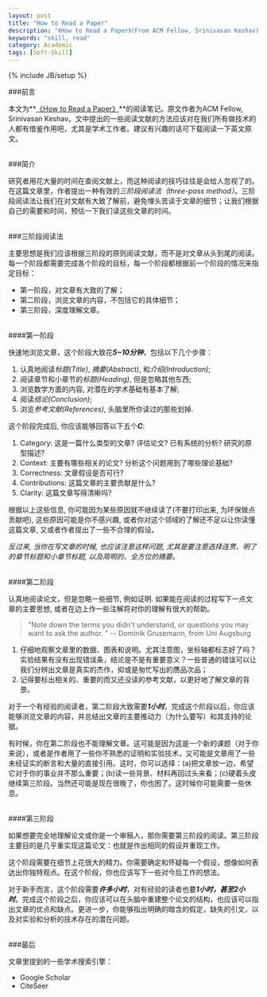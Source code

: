 ```yaml
---
layout: post
title: "How to Read a Paper"
description: "《How to Read a Paper》(From ACM Fellow, Srinivasan Keshav)读后笔记"
keywords: "skill, read"
category: Academic
tags: [Soft-Skill]
---
```

{% include JB/setup %}

###前言

本文为**[《How to Read a Paper》](http://pan.baidu.com/share/link?shareid=1794101145&uk=4130601504 "How to Read a Paper")**的阅读笔记。原文作者为ACM Fellow, Srinivasan Keshav。文中提出的一些阅读文献的方法应该对在我们所有做技术的人都有借鉴作用吧，尤其是学术工作者。建议有兴趣的话可下载阅读一下英文原文。

<br/>
###简介

研究者用花大量的时间在查阅文献上，而这种阅读的技巧往往是会给人忽视了的。在这篇文章里，作者提出一种有效的*三阶段阅读法（three-pass method）*。三阶段阅读法让我们在对文献有大致了解前，避免埋头苦读于文章的细节；让我们根据自己的需要和时间，预估一下我们读这些文章的时间。

<!-- more -->

<br/>
###三阶段阅读法

主要思想是我们应该根据三阶段的原则阅读文献，而不是对文章从头到尾的阅读。每一个阶段都需要完成各个阶段的目标，每一个阶段都根据前一个阶段的情况来指定目标：

- 第一阶段，对文章有大致的了解；
- 第二阶段，浏览文章的内容，不包括它的具体细节；
- 第三阶段，深度理解文章。

<br/>
####第一阶段

快速地浏览文章，这个阶段大致花***5~10分钟***，包括以下几个步骤：

1. 认真地阅读*标题(Title)*, *摘要(Abstract)*, 和*介绍(Introduction)*;
2. 阅读章节和小章节的*标题(Heading)*, 但是忽略其他东西;
3. 浏览数学方面的内容, 对潜在的学术基础有基本了解;
4. 阅读*结论(Conclusion)*;
5. 浏览*参考文献(References)*, 头脑里所你读过的那些划掉.

这个阶段完成后, 你应该能够回答以下五个***C***:

1. Category: 这是一篇什么类型的文章? 评估论文? 已有系统的分析? 研究的原型描述?
2. Context: 主要有哪些相关的论文? 分析这个问题用到了哪些理论基础?
3. Correctness: 文章假设是否可行?
4. Contributions: 这篇文章的主要贡献是什么?
5. Clarity: 这篇文章写得清晰吗?

根据以上这些信息, 你可能因为某些原因就不继续读了(不要打印出来, 为环保做点贡献吧), 这些原因可能是你不感兴趣, 或者你对这个领域的了解还不足以让你读懂这篇文章, 又或者作者提出了一些不合理的假设。

*反过来, 当你在写文章的时候, 也应该注意这样问题, 尤其是要注意选择连贯、明了的章节标题和小章节标题, 以及简明的、全方位的摘要。*

<br/>
####第二阶段

认真地阅读论文，但是忽略一些细节, 例如证明. 如果能在阅读的过程写下一点文章的主要思想, 或者在边上作一些注解将对你的理解有很大的帮助。

> "Note down the terms you didn't understand, or questions you may want to ask the author. " -- Dominik Grusemann, from Uni Augsburg 

1. 仔细地观察文章里的数据、图表和说明。尤其注意图，坐标轴都标志好了吗？实验结果有没有出现错误条，结论是不是有重要意义？一些普通的错误可以让我们分辨出文章是真实的杰作，抑或是匆忙写出的赝品次品；
2. 记得要标出相关的、重要的而又还没读的参考文献，以更好地了解文章的背景。

对于一个有经验的阅读者，第二阶段大致需要***1小时***。完成这个阶段以后，你应该能够浏览文章的内容，并总结出文章的主要推动力（为什么要写）和其支持的论据。

有时候，你在第二阶段也不能理解文章。这可能是因为这是一个新的课题（对于你来说），或者是作者用了一些你不熟悉的证明和实验技术，又可能是文章用了一些未经证实的断言和大量的直接引用。这时，你可以选择：(a)把文章放一边，希望它对于你的事业并不那么重要；(b)读一些背景、材料再回过头来看；(c)硬着头皮继续第三阶段。当然还可能是现在很晚了，你也困了。这时候你可能需要一些休息。

<br/>
####第三阶段

如果想要完全地理解论文或你是一个审稿人，那你需要第三阶段的阅读。第三阶段主要目的是几乎重实现这篇论文：也就是作出相同的假设并重现工作。

这个阶段需要在细节上花很大的精力。你需要确定和怀疑每一个假设，想像如何表达出你独特观点。在这个阶段，你也应该写下一些对今后工作的想法。

对于新手而言，这个阶段需要***许多小时***，对有经验的读者也要***1小时，甚至2小时***。完成这个阶段之后，你应该可以在头脑中重建整个论文的结构，也应该可以指出文章的优点和缺点。更进一步，你能够指出明确的暗含的假定，缺失的引文，以及对实验和分析的技术存在的潜在问题。

<br/>
###最后

文章里提到的一些学术搜索引擎：

- Google Scholar
- CiteSeer
